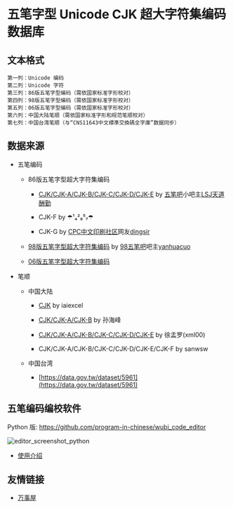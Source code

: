# 五笔字型 Unicode CJK 超大字符集编码数据库

## 文本格式

```
第一列：Unicode 编码
第二列：Unicode 字符
第三列：86版五笔字型编码（需依国家标准字形校对）
第四列：98版五笔字型编码（需依国家标准字形校对）
第五列：06版五笔字型编码（需依国家标准字形校对）
第六列：中国大陆笔顺（需依国家标准字形和规范笔顺校对）
第七列：中国台湾笔顺（与“CNS11643中文標準交換碼全字庫”数据同步）
```

## 数据来源

* 五笔编码

	* 86版五笔字型超大字符集编码

		* [CJK/CJK-A/CJK-B/CJK-C/CJK-D/CJK-E](https://pan.baidu.com/s/1hq5kedm) by [五笔吧](http://tieba.baidu.com/f?kw=五笔&ie=utf-8)小吧主[LSJ天道酬勤](http://tieba.baidu.com/home/main?un=LSJ天道酬勤&ie=utf-8)

		* CJK-F by ☂¹₄²₈⁵₇☂

		* CJK-G by [CPC中文印刷社区](http://www.cnprint.org/)网友[dingsir](http://www.cnprint.org/bbs/members/697305/)

	* [98版五笔字型超大字符集编码](https://github.com/yanhuacuo/98wubi-unicode) by [98五笔吧](http://tieba.baidu.com/f?kw=98五笔&ie=utf-8)吧主[yanhuacuo](http://tieba.baidu.com/home/main?un=yanhuacuo&ie=utf-8)

	* [06版五笔字型超大字符集编码](https://github.com/CNMan/UnicodeCJK-WuBi06)

* 笔顺

	* 中国大陆

		* [CJK](http://club.excelhome.net/thread-649531-1-1.html) by iaiexcel

		* [CJK/CJK-A/CJK-B](http://mirrors.ctan.org/indexing/zhmakeindex/CJK/sunwb_strokeorder.txt) by 孙海峰

		* [CJK/CJK-A/CJK-B/CJK-C/CJK-D/CJK-E](http://bbs.unispim.com/forum.php?mod=viewthread&tid=63234) by 徐孟罗(xml00)

		* CJK/CJK-A/CJK-B/CJK-C/CJK-D/CJK-E/CJK-F by sanwsw

	* 中国台湾

		* [https://data.gov.tw/dataset/5961](https://data.gov.tw/dataset/5961)

## 五笔编码编校软件

Python 版: https://github.com/program-in-chinese/wubi_code_editor

![editor_screenshot_python](https://user-images.githubusercontent.com/8692234/48308685-08837e80-e5a5-11e8-88d8-12599f7c571a.png)

* [使用介绍](https://github.com/CNMan/UnicodeCJK-WuBi/issues/5)

## 友情链接

* [万事屋](https://github.com/program-in-chinese/house_of_10000_business)
